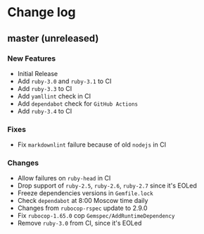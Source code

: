 # Change log

## master (unreleased)

### New Features

* Initial Release
* Add `ruby-3.0` and `ruby-3.1` to CI
* Add `ruby-3.3` to CI
* Add `yamllint` check in CI
* Add `dependabot` check for `GitHub Actions`
* Add `ruby-3.4` to CI

### Fixes

* Fix `markdownlint` failure because of old `nodejs` in CI

### Changes

* Allow failures on `ruby-head` in CI
* Drop support of `ruby-2.5`, `ruby-2.6`, `ruby-2.7` since it's EOLed
* Freeze dependencies versions in `Gemfile.lock`
* Check `dependabot` at 8:00 Moscow time daily
* Changes from `rubocop-rspec` update to 2.9.0
* Fix `rubocop-1.65.0` cop `Gemspec/AddRuntimeDependency`
* Remove `ruby-3.0` from CI, since it's EOLed
